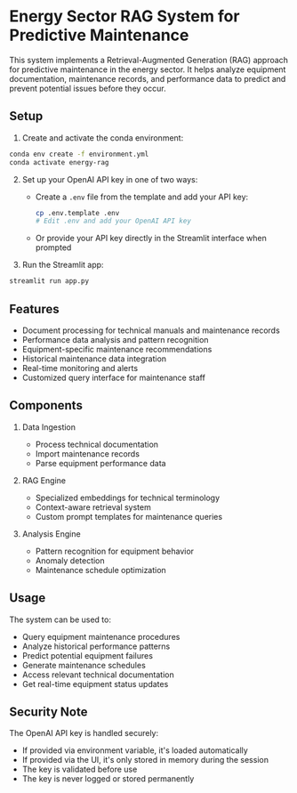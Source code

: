 # Energy Sector RAG System for Predictive Maintenance

This system implements a Retrieval-Augmented Generation (RAG) approach for predictive maintenance in the energy sector. It helps analyze equipment documentation, maintenance records, and performance data to predict and prevent potential issues before they occur.

## Setup

1. Create and activate the conda environment:
```bash
conda env create -f environment.yml
conda activate energy-rag
```

2. Set up your OpenAI API key in one of two ways:
   - Create a `.env` file from the template and add your API key:
     ```bash
     cp .env.template .env
     # Edit .env and add your OpenAI API key
     ```
   - Or provide your API key directly in the Streamlit interface when prompted

3. Run the Streamlit app:
```bash
streamlit run app.py
```

## Features

- Document processing for technical manuals and maintenance records
- Performance data analysis and pattern recognition
- Equipment-specific maintenance recommendations
- Historical maintenance data integration
- Real-time monitoring and alerts
- Customized query interface for maintenance staff

## Components

1. Data Ingestion
   - Process technical documentation
   - Import maintenance records
   - Parse equipment performance data

2. RAG Engine
   - Specialized embeddings for technical terminology
   - Context-aware retrieval system
   - Custom prompt templates for maintenance queries

3. Analysis Engine
   - Pattern recognition for equipment behavior
   - Anomaly detection
   - Maintenance schedule optimization

## Usage

The system can be used to:
- Query equipment maintenance procedures
- Analyze historical performance patterns
- Predict potential equipment failures
- Generate maintenance schedules
- Access relevant technical documentation
- Get real-time equipment status updates

## Security Note

The OpenAI API key is handled securely:
- If provided via environment variable, it's loaded automatically
- If provided via the UI, it's only stored in memory during the session
- The key is validated before use
- The key is never logged or stored permanently
